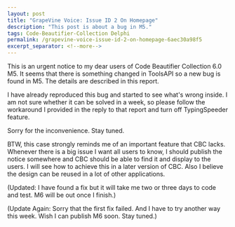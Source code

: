 ```yaml
---
layout: post
title: "GrapeVine Voice: Issue ID 2 On Homepage"
description: "This post is about a bug in M5."
tags: Code-Beautifier-Collection Delphi
permalink: /grapevine-voice-issue-id-2-on-homepage-6aec30a98f5
excerpt_separator: <!--more-->
---
```

This is an urgent notice to my dear users of Code Beautifier Collection 6.0 M5. It seems that there is something changed in ToolsAPI so a new bug is found in M5. The details are described in this report.
<!--more-->

I have already reproduced this bug and started to see what's wrong inside. I am not sure whether it can be solved in a week, so please follow the workaround I provided in the reply to that report and turn off TypingSpeeder feature.

Sorry for the inconvenience. Stay tuned.

BTW, this case strongly reminds me of an important feature that CBC lacks. Whenever there is a big issue I want all users to know, I should publish the notice somewhere and CBC should be able to find it and display to the users. I will see how to achieve this in a later version of CBC. Also I believe the design can be reused in a lot of other applications.

(Updated: I have found a fix but it will take me two or three days to code and test. M6 will be out once I finish.)

(Update Again: Sorry that the first fix failed. And I have to try another way this week. Wish I can publish M6 soon. Stay tuned.)
